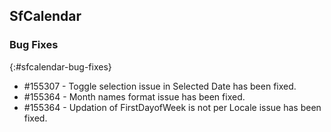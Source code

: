 ## SfCalendar

### Bug Fixes
{:#sfcalendar-bug-fixes}

* \#155307 - Toggle selection issue in Selected Date has been fixed.
* \#155364 - Month names format issue has been fixed.
* \#155364 - Updation of FirstDayofWeek is not per Locale issue has been fixed.
